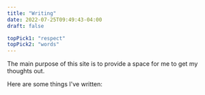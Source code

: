 ```yaml
---
title: "Writing"
date: 2022-07-25T09:49:43-04:00
draft: false

topPick1: "respect"
topPick2: "words"
---
```


The main purpose of this site is to provide a space for me to get my thoughts out. 

Here are some things I've written:

